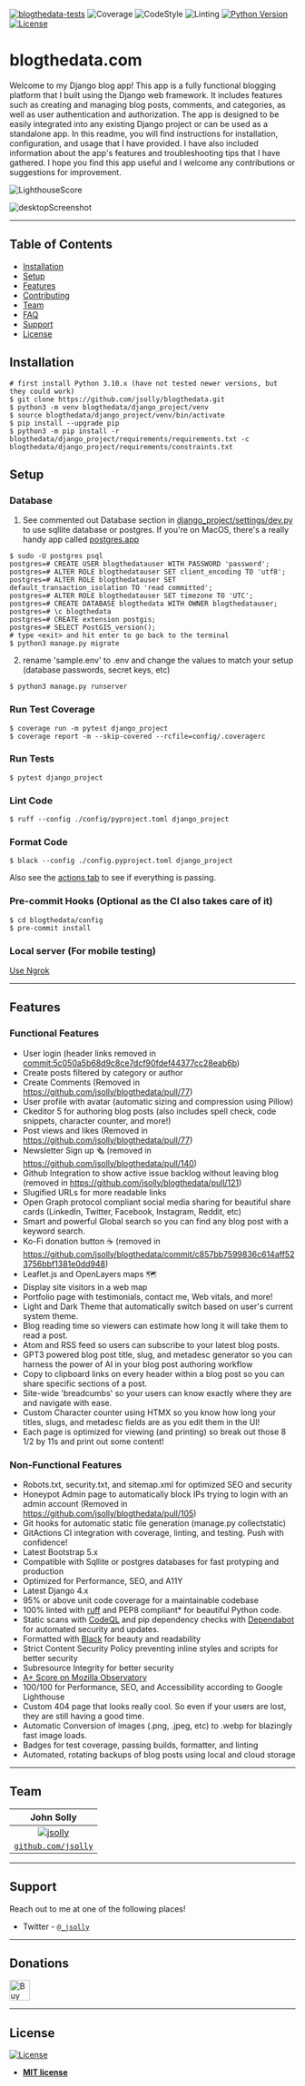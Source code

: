 [![blogthedata-tests](https://github.com/jsolly/blogthedata/actions/workflows/django-test.yaml/badge.svg)](https://github.com/jsolly/blogthedata/actions/workflows/django-test.yaml)
![Coverage](https://img.shields.io/coverallsCoverage/github/jsolly/blogthedata)
![CodeStyle](https://img.shields.io/badge/code%20style-black-000000.svg)
![Linting](https://img.shields.io/badge/linting-ruff-orange)
[![Python Version](https://img.shields.io/badge/python-3.10-brightgreen.svg)](https://www.python.org/downloads/)
[![License](http://img.shields.io/:license-mit-blue.svg?style=flat-square)](http://badges.mit-license.org)
# blogthedata.com

Welcome to my Django blog app! This app is a fully functional blogging platform that I built using the Django web framework. It includes features such as creating and managing blog posts, comments, and categories, as well as user authentication and authorization. The app is designed to be easily integrated into any existing Django project or can be used as a standalone app. In this readme, you will find instructions for installation, configuration, and usage that I have provided. I have also included information about the app's features and troubleshooting tips that I have gathered. I hope you find this app useful and I welcome any contributions or suggestions for improvement.

![LighthouseScore](https://github.com/jsolly/jsolly/blob/main/assets/lighthouseStats.svg)

![desktopScreenshot](https://user-images.githubusercontent.com/9572232/183277781-adea9d73-6dc0-4971-ac3a-b14e2131d6f3.jpeg)

---

## Table of Contents

- [Installation](#installation)
- [Setup](#setup)
- [Features](#features)
- [Contributing](#contributing)
- [Team](#team)
- [FAQ](#faq)
- [Support](#support)
- [License](#license)

## Installation

```shell
# first install Python 3.10.x (have not tested newer versions, but they could work)
$ git clone https://github.com/jsolly/blogthedata.git
$ python3 -m venv blogthedata/django_project/venv
$ source blogthedata/django_project/venv/bin/activate
$ pip install --upgrade pip
$ python3 -m pip install -r blogthedata/django_project/requirements/requirements.txt -c blogthedata/django_project/requirements/constraints.txt
```

## Setup

### Database

1. See commented out Database section in
   [django_project/settings/dev.py](https://github.com/jsolly/blogthedata/blob/master/django_project/django_project/settings/dev.py)
   to use sqllite database or postgres. If you're on MacOS, there's a really handy app called [postgres.app](https://postgresapp.com/)

```shell
$ sudo -U postgres psql
postgres=# CREATE USER blogthedatauser WITH PASSWORD 'password';
postgres=# ALTER ROLE blogthedatauser SET client_encoding TO 'utf8';
postgres=# ALTER ROLE blogthedatauser SET default_transaction_isolation TO 'read committed';
postgres=# ALTER ROLE blogthedatauser SET timezone TO 'UTC';
postgres=# CREATE DATABASE blogthedata WITH OWNER blogthedatauser;
postgres=# \c blogthedata
postgres=# CREATE extension postgis;
postgres=# SELECT PostGIS_version();
# type <exit> and hit enter to go back to the terminal
$ python3 manage.py migrate
```

2. rename 'sample.env' to .env and change the values to match your setup
   (database passwords, secret keys, etc)

```shell
$ python3 manage.py runserver
```

### Run Test Coverage

```shell
$ coverage run -m pytest django_project
$ coverage report -m --skip-covered --rcfile=config/.coveragerc
```

### Run Tests

```shell
$ pytest django_project
```

### Lint Code

```shell
$ ruff --config ./config/pyproject.toml django_project
```

### Format Code

```shell
$ black --config ./config.pyproject.toml django_project
```

Also see the [actions tab](https://github.com/jsolly/blogthedata/actions)
to see if everything is passing.


### Pre-commit Hooks (Optional as the CI also takes care of it)

```
$ cd blogthedata/config
$ pre-commit install
```

### Local server (For mobile testing)

[Use Ngrok](https://ngrok.com/)

---

## Features

### Functional Features

- User login (header links removed in
  [commit:5c050a5b68d9c8ce7dcf90fdef44377cc28eab6b](https://github.com/jsolly/blogthedata/commit/5c050a5b68d9c8ce7dcf90fdef44377cc28eab6b))
- Create posts filtered by category or author
- Create Comments (Removed in https://github.com/jsolly/blogthedata/pull/77)
- User profile with avatar (automatic sizing and compression using Pillow)
- Ckeditor 5 for authoring blog posts (also includes spell check, code snippets, character
  counter, and more!)
- Post views and likes (Removed in
  https://github.com/jsolly/blogthedata/pull/77)
- Newsletter Sign up 🗞 (removed in https://github.com/jsolly/blogthedata/pull/140)
- Github Integration to show active issue backlog without leaving blog (removed
  in https://github.com/jsolly/blogthedata/pull/121)
- Slugified URLs for more readable links
- Open Graph protocol compliant social media sharing for beautiful share cards (LinkedIn, Twitter, Facebook, Instagram, Reddit, etc)
- Smart and powerful Global search so you can find any blog post with a keyword search.
- Ko-Fi donation button ☕️ (removed in https://github.com/jsolly/blogthedata/commit/c857bb7599836c614aff523756bbf1381e0dd948)
- Leaflet.js and OpenLayers maps 🗺
- Display site visitors in a web map
- Portfolio page with testimonials, contact me, Web vitals, and more!
- Light and Dark Theme that automatically switch based on user's current system theme.
- Blog reading time so viewers can estimate how long it will take them to read a post.
- Atom and RSS feed so users can subscribe to your latest blog posts.
- GPT3 powered blog post title, slug, and metadesc generator so you can harness the power of AI in your blog post authoring workflow
- Copy to clipboard links on every header within a blog post so you can share specific sections of a post.
- Site-wide 'breadcumbs' so your users can know exactly where they are and navigate with ease.
- Custom Character counter using HTMX so you know how long your titles, slugs, and metadesc fields are as you edit them in the UI!
- Each page is optimized for viewing (and printing) so break out those 8 1/2 by 11s and print out some content!

### Non-Functional Features

- Robots.txt, security.txt, and sitemap.xml for optimized SEO and security
- Honeypot Admin page to automatically block IPs trying to login with an admin account (Removed in
  https://github.com/jsolly/blogthedata/pull/105)
- Git hooks for automatic static file generation (manage.py collectstatic)
- GitActions CI integration with coverage, linting, and testing. Push with confidence!
- Latest Bootstrap 5.x
- Compatible with Sqllite or postgres databases for fast protyping and production
- Optimized for Performance, SEO, and A11Y
- Latest Django 4.x
- 95% or above unit code coverage for a maintainable codebase
- 100% linted with [ruff](https://pypi.org/project/ruff/) and PEP8 compliant\* for beautiful Python code.
- Static scans with [CodeQL](https://codeql.github.com/) and pip
  dependency checks with [Dependabot](https://github.com/dependabot) for automated security and updates.
- Formatted with [Black](https://pypi.org/project/black/) for beauty and readability
- Strict Content Security Policy preventing inline styles and scripts for better security
- Subresource Integrity for better security
- [A+ Score on Mozilla Observatory](<[url](https://observatory.mozilla.org/analyze/blogthedata.com)>)
- 100/100 for Performance, SEO, and Accessibility according to Google Lighthouse
- Custom 404 page that looks really cool. So even if your users are lost, they are still having a good time.
- Automatic Conversion of images (.png, .jpeg, etc) to .webp for blazingly fast image loads.
- Badges for test coverage, passing builds, formatter, and linting
- Automated, rotating backups of blog posts using local and cloud storage

---

## Team

|                                               John Solly                                               |
| :----------------------------------------------------------------------------------------------------: |
|   [![jsolly](https://avatars1.githubusercontent.com/u/9572232?v=3&s=200)](https://github.com/jsolly)   |
| <a href="https://github.com/jsolly" rel="noopener noreferrer" target="_blank"> `github.com/jsolly`</a> |

---

## Support

Reach out to me at one of the following places!

- Twitter -
  <a href="https://twitter.com/_jsolly" rel="noopener noreferrer" target="_blank">
  `@_jsolly`</a>

---

## Donations

<a href='https://ko-fi.com/S6S6CSR2Q' rel="noopener noreferrer" target='_blank'><img height='36' style='border:0px;height:36px;' src='https://cdn.ko-fi.com/cdn/kofi2.png?v=3' border='0' alt='Buy Me a Coffee at ko-fi.com'></a>

---

## License

[![License](http://img.shields.io/:license-mit-blue.svg?style=flat-square)](http://badges.mit-license.org)

- **[MIT license](http://opensource.org/licenses/mit-license.php)**
